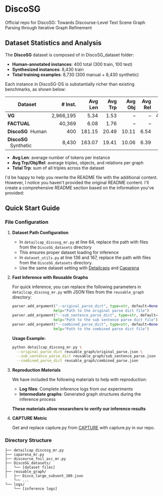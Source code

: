 # DiscoSG
Official repo for DiscoSG: Towards Discourse-Level Text Scene Graph Parsing through Iterative Graph Refinement

## Dataset Statistics and Analysis

The **DiscoSG** dataset is composed of in DiscoSG_dataset folder:

- **Human-annotated instances**: 400 total (300 train, 100 test)  
- **Synthesized instances**: 8,430 train  
- **Total training examples**: 8,730 (300 manual + 8,430 synthetic)  

Each instance in DiscoSG-DS is substantially richer than existing benchmarks, as shown below:

| Dataset     | # Inst.    | Avg Len | Avg Trp | Avg Obj | Avg Rel | Total Trp  |
|-------------|-----------:|--------:|--------:|--------:|--------:|-----------:|
| **VG**      | 2,966,195  |   5.34   |   1.53   |    –     |    –     | 4,533,271  |
| **FACTUAL** |   40,369   |   6.08   |   1.76   |    –     |    –     |    71,124  | 
|**DiscoSG**&nbsp;&nbsp;Human     |      400    | 181.15   |  20.49  |  10.11  |   6.54   |   8,195    |
|**DiscoSG**  &nbsp;&nbsp;Synthetic |    8,430    | 163.07   |  19.41  |  10.06  |   6.39   | 163,640    |

- **Avg Len**: average number of tokens per instance  
- **Avg Trp/Obj/Rel**: average triples, objects, and relations per graph  
- **Total Trp**: sum of all triples across the dataset

I'd be happy to help you rewrite the README file with the additional content. However, I notice you haven't provided the original README content. I'll create a comprehensive README section based on the information you've provided:

## Quick Start Guide

### File Configuration

1. **Dataset Path Configuration**
   - In `detailcap_discosg_mr.py` at line 64, replace the path with files from the `DiscoSG_datasets` directory
   - This ensures proper dataset loading for inference
   - In `dataset_utils.py` at line 136 and 167, replace the path with files from the `DiscoSG_datasets` directory.
   - Use the same dataset setting with [Detailcaps](https://github.com/foundation-multimodal-models/CAPTURE) and [Caparena](https://github.com/njucckevin/CapArena)

2. **Fast Inference with Reusable Graphs**
   
   For quick inference, you can replace the following parameters in `detailcap_discosg_mr.py` with JSON files from the `reusable_graph` directory:

   ```python
   parser.add_argument("--original_parse_dict", type=str, default=None, 
                      help="Path to the original parse dict file")
   parser.add_argument("--sub_sentence_parse_dict", type=str, default=None, 
                      help="Path to the sub sentence parse dict file")
   parser.add_argument("--combined_parse_dict", type=str, default=None, 
                      help="Path to the combined parse dict file")
   ```

   **Usage Example:**
   ```bash
   python detailcap_discosg_mr.py \
     --original_parse_dict reusable_graph/original_parse.json \
     --sub_sentence_parse_dict reusable_graph/sub_sentence_parse.json \
     --combined_parse_dict reusable_graph/combined_parse.json
   ```

3. **Reproduction Materials**
   
   We have included the following materials to help with reproduction:
   - **Log files**: Complete inference logs from our experiments
   - **Intermediate graphs**: Generated graph structures during the inference process
   
   **These materials allow researchers to verify our inference results**

4. **CAPTURE Metric**

   Get and replace capture.py from [CAPTURE](https://github.com/foundation-multimodal-models/CAPTURE) with capture.py in our repo.

### Directory Structure
```
├── detailcap_discosg_mr.py
├── caparena_mr.py
├── discourse_foil_acc_mr.py
├── DiscoSG_datasets/
│   └── [dataset files]
├── reusable_graph/
│   ├── Disco_large_subsent_100.json
    └── ...
└── logs/
    └── [inference logs]
```
